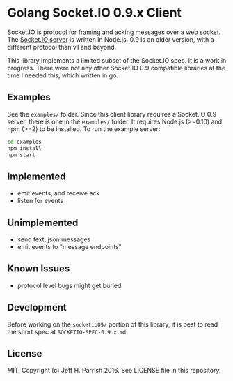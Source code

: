 # Golang Socket.IO 0.9.x Client

Socket.IO is protocol for framing and acking messages over a web socket. The
[Socket.IO server](/socketio/socket.io/) is written in Node.js. 0.9 is an older version,
with a different protocol than v1 and beyond.

This library implements a limited subset of the Socket.IO spec. It is a work in progress.
There were not any other Socket.IO 0.9 compatible libraries at the time I needed this,
which written in go.

## Examples

See the `examples/` folder. Since this client library requires a Socket.IO 0.9 server, there
is one in the `examples/` folder. It requires Node.js (>=0.10) and npm (>=2) to be installed.
To run the example server:

```bash
cd examples
npm install
npm start
```

## Implemented

- emit events, and receive ack
- listen for events

## Unimplemented

- send text, json messages
- emit events to "message endpoints"

## Known Issues

- protocol level bugs might get buried

## Development

Before working on the `socketio09/` portion of this library, it is best to read the short
spec at `SOCKETIO-SPEC-0.9.x.md`.

## License

MIT. Copyright (c) Jeff H. Parrish 2016. See LICENSE file in this repository.
